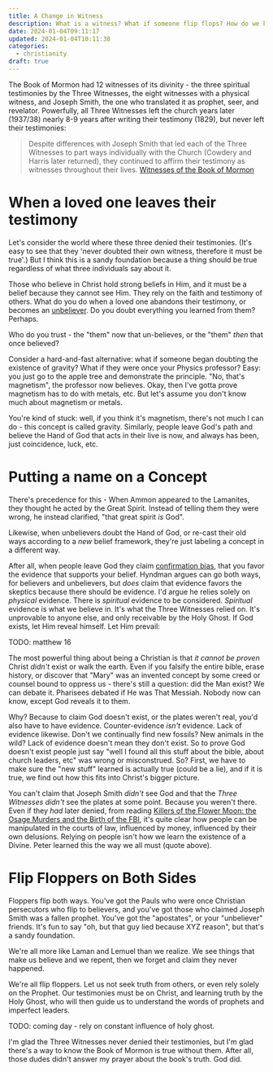 ```yaml
---
title: A Change in Witness
description: What is a witness? What if someone flip flops? How do we know what is true?
date: 2024-01-04T09:11:17
updated: 2024-01-04T10:11:38
categories:
  - christianity
draft: true
---
```


The Book of Mormon had 12 witnesses of its divinity - the three spiritual testimonies by the Three Witnesses, the eight witnesses with a physical witness, and Joseph Smith, the one who translated it as prophet, seer, and revelator. Powerfully, all Three Witnesses left the church years later (1937/38) nearly 8-9 years after writing their testimony (1829), but never left their testimonies:

> Despite differences with Joseph Smith that led each of the Three Witnesses to part ways individually with the Church (Cowdery and Harris later returned), they continued to affirm their testimony as witnesses throughout their lives. [Witnesses of the Book of Mormon](https://www.churchofjesuschrist.org/study/history/topics/witnesses-of-the-book-of-mormon?lang=eng&id=html)

# When a loved one leaves their testimony

Let's consider the world where these three denied their testimonies. (It's easy to see that they 'never doubted their own witness, therefore it must be true'.) But I think this is a sandy foundation because a thing should be true regardless of what three individuals say about it.

Those who believe in Christ hold strong beliefs in Him, and it must be a belief because they cannot see Him. They rely on the faith and testimony of others. What do you do when a loved one abandons their testimony, or becomes an [unbeliever](../book-review/unbelievable.md). Do you doubt everything you learned from them? Perhaps.

Who do you trust - the "them" now that un-believes, or the "them" *then* that once believed?

Consider a hard-and-fast alternative: what if someone began doubting the existence of gravity? What if they were once your Physics professor? Easy: you just go to the apple tree and demonstrate the principle. "No, that's magnetism", the professor now believes. Okay, then I've gotta prove magnetism has to do with metals, etc. But let's assume you don't know much about magnetism or metals.

You're kind of stuck: well, if you think it's magnetism, there's not much I can do - this concept is called gravity. Similarly, people leave God's path and believe the Hand of God that acts in their live is now, and always has been, just coincidence, luck, etc.

# Putting a name on a Concept

There's precedence for this - When Ammon appeared to the Lamanites, they thought he acted by the Great Spirit. Instead of telling them they were wrong, he instead clarified, "that great spirit *is* God".

Likewise, when unbelievers doubt the Hand of God, or re-cast their old ways according to a *new* belief framework, they're just labeling a concept in a different way.

After all, when people leave God they claim [confirmation bias](https://robjhyndman.com/unbelievable/ch4.html), that you favor the evidence that supports your belief. Hyndman argues can go both ways, for believers and unbelievers, but *does* claim that evidence favors the skeptics because there should be evidence. I'd argue he relies solely on *physical* evidence. There is _spiritual_ evidence to be considered. *Spiritual* evidence is what we believe in. It's what the Three Witnesses relied on. It's unprovable to anyone else, and only receivable by the Holy Ghost. If God exists, let Him reveal himself. Let Him prevail:

TODO: matthew 16

The most powerful thing about being a Christian is that *it cannot be proven* Christ *didn't* exist or walk the earth. Even if you falsify the entire bible, erase history, or discover that "Mary" was an invented concept by some creed or counsel bound to oppress us - there's still a question: did the Man exist? We can debate it. Pharisees debated if He was That Messiah. Nobody now can know, except God reveals it to them.

Why? Because to claim God doesn't exist, or the plates weren't real, you'd also have to have evidence. Counter-evidence *isn't* evidence. Lack of evidence likewise. Don't we continually find new fossils? New animals in the wild? Lack of evidence doesn't mean they don't exist. So to prove God doesn't exist people just say "well I found all this stuff about the bible, about church leaders, etc" was wrong or misconstrued. So? First, we have to make sure the "new stuff" learned is actually true (could be a lie), and if it is true, we find out how this fits into Christ's bigger picture.

You can't claim that Joseph Smith *didn't* see God and that the *Three Witnesses* *didn't* see the plates at some point. Because you weren't there. Even if they *had* later denied, from reading [Killers of the Flower Moon: the Osage Murders and the Birth of the FBI](../book-review/killers-of-the-flower-moon.md), it's quite clear how people can be manipulated in the courts of law, influenced by money, influenced by their own delusions. Relying on people isn't how we learn the existence of a Divine. Peter learned this the way we all must (quote above).
# Flip Floppers on Both Sides

Floppers flip both ways. You've got the Pauls who were once Christian persecutors who flip to believers, and you've got those who claimed Joseph Smith was a fallen prophet. You've got the "apostates", or your "unbeliever" friends. It's fun to say "oh, but that guy lied because XYZ reason", but that's a sandy foundation.

We're all more like Laman and Lemuel than we realize. We see things that make us believe and we repent, then we forget and claim they never happened.

We're all flip floppers. Let us not seek truth from others, or even rely solely on the Prophet. Our testimonies must be on Christ, and learning truth by the Holy Ghost, who will then guide us to understand the words of prophets and imperfect leaders.

TODO: coming day - rely on constant influence of holy ghost.

I'm glad the Three Witnesses never denied their testimonies, but I'm glad there's a way to know the Book of Mormon is true without them. After all, those dudes didn't answer my prayer about the book's truth. God did.
